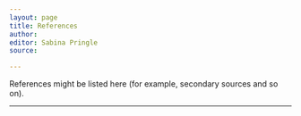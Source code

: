 ```yaml
---
layout: page
title: References
author:
editor: Sabina Pringle
source:

---
```


References might be listed here (for example, secondary sources and so on). 

---
